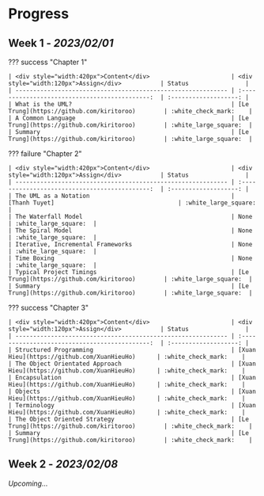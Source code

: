 # Progress

## Week 1 - *2023/02/01*

??? success "Chapter 1"

    | <div style="width:420px">Content</div>                       | <div style="width:120px">Assign</div>           | Status                |
    | ------------------------------------------------------------ | :--------------------------------------------:  | :-------------------: |
    | What is the UML?                                             | [Le Trung](https://github.com/kiritoroo)        | :white_check_mark:    |
    | A Common Language                                            | [Le Trung](https://github.com/kiritoroo)        | :white_large_square:  |
    | Summary                                                      | [Le Trung](https://github.com/kiritoroo)        | :white_large_square:  |

??? failure "Chapter 2"

    | <div style="width:420px">Content</div>                       | <div style="width:120px">Assign</div>           | Status                |
    | ------------------------------------------------------------ | :--------------------------------------------:  | :-------------------: |
    | The UML as a Notation                                        | [Thanh Tuyet]                                   | :white_large_square:  |
    | The Waterfall Model                                          | None                                            | :white_large_square:  |
    | The Spiral Model                                             | None                                            | :white_large_square:  |
    | Iterative, Incremental Frameworks                            | None                                            | :white_large_square:  |
    | Time Boxing                                                  | None                                            | :white_large_square:  |
    | Typical Project Timings                                      | [Le Trung](https://github.com/kiritoroo)        | :white_large_square:  |
    | Summary                                                      | [Le Trung](https://github.com/kiritoroo)        | :white_large_square:  |

??? success "Chapter 3"

    | <div style="width:420px">Content</div>                       | <div style="width:120px">Assign</div>           | Status                |
    | ------------------------------------------------------------ | :--------------------------------------------:  | :-------------------: |
    | Structured Programming                                       | [Xuan Hieu](https://github.com/XuanHieuHo)      | :white_check_mark:    |
    | The Object Orientated Approach                               | [Xuan Hieu](https://github.com/XuanHieuHo)      | :white_check_mark:    |
    | Encapsulation                                                | [Xuan Hieu](https://github.com/XuanHieuHo)      | :white_check_mark:    |
    | Objects                                                      | [Xuan Hieu](https://github.com/XuanHieuHo)      | :white_check_mark:    |
    | Terminology                                                  | [Xuan Hieu](https://github.com/XuanHieuHo)      | :white_check_mark:    |
    | The Object Oriented Strategy                                 | [Le Trung](https://github.com/kiritoroo)        | :white_check_mark:    |
    | Summary                                                      | [Le Trung](https://github.com/kiritoroo)        | :white_check_mark:    |

## Week 2 - *2023/02/08*

*Upcoming...*
